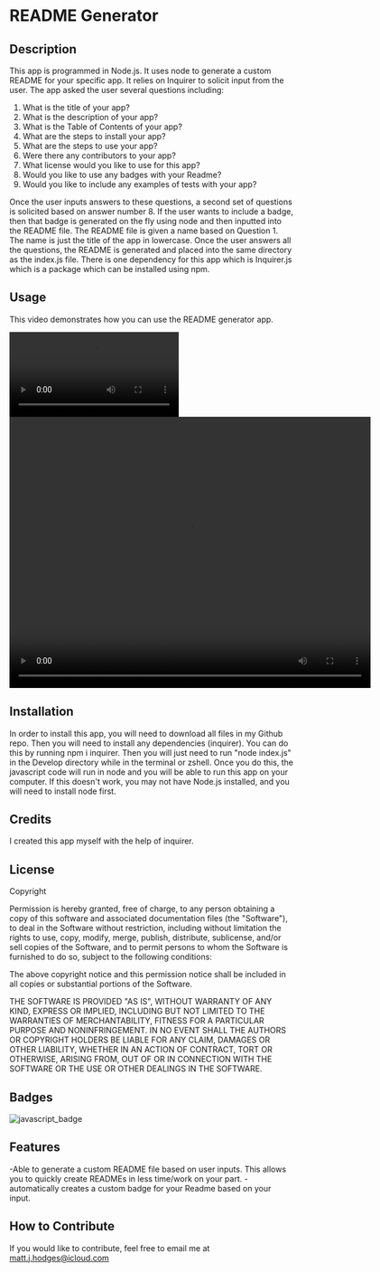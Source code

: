 # README Generator 

## Description

This app is programmed in Node.js. It uses node to generate a custom README for your specific app. It relies on Inquirer to solicit input from the user. The app asked the user several questions including:

1. What is the title of your app?
2. What is the description of your app?
3. What is the Table of Contents of your app?
4. What are the steps to install your app?
5. What are the steps to use your app?
6. Were there any contributors to your app?
7. What license would you like to use for this app? 
8. Would you like to use any badges with your Readme?
9. Would you like to include any examples of tests with your app?

Once the user inputs answers to these questions, a second set of questions is solicited based on answer number 8. If the user wants to include a badge, then that badge is generated on the fly using node and then inputted into the README file. The README file is given a name based on Question 1. The name is just the title of the app in lowercase. Once the user answers all the questions, the README is generated and placed into the same directory as the index.js file. There is one dependency for this app which is Inquirer.js which is a package which can be installed using npm.

## Usage

This video demonstrates how you can use the README generator app.

![video](../Develop/videos/video.mp4)
<video width="640" height="480" autoplay controls src="../Develop/videos/video.mp4" type="video/mp4">
</video>

## Installation

In order to install this app, you will need to download all files in my Github repo. Then you will need to install any dependencies (inquirer). You can do this by running npm i inquirer. Then you will just need to run "node index.js" in the Develop directory while in the terminal or zshell. Once you do this, the javascript code will run in node and you will be able to run this app on your computer. If this doesn't work, you may not have Node.js installed, and you will need to install node first.

## Credits

I created this app myself with the help of inquirer.

## License 

Copyright <YEAR> <COPYRIGHT HOLDER>

Permission is hereby granted, free of charge, to any person obtaining a copy of this software and associated documentation files (the "Software"), to deal in the Software without restriction, including without limitation the rights to use, copy, modify, merge, publish, distribute, sublicense, and/or sell copies of the Software, and to permit persons to whom the Software is furnished to do so, subject to the following conditions:

The above copyright notice and this permission notice shall be included in all copies or substantial portions of the Software.

THE SOFTWARE IS PROVIDED "AS IS", WITHOUT WARRANTY OF ANY KIND, EXPRESS OR IMPLIED, INCLUDING BUT NOT LIMITED TO THE WARRANTIES OF MERCHANTABILITY, FITNESS FOR A PARTICULAR PURPOSE AND NONINFRINGEMENT. IN NO EVENT SHALL THE AUTHORS OR COPYRIGHT HOLDERS BE LIABLE FOR ANY CLAIM, DAMAGES OR OTHER LIABILITY, WHETHER IN AN ACTION OF CONTRACT, TORT OR OTHERWISE, ARISING FROM, OUT OF OR IN CONNECTION WITH THE SOFTWARE OR THE USE OR OTHER DEALINGS IN THE SOFTWARE.

## Badges

 ![javascript_badge](https://img.shields.io/static/v1?label=Javascript&message=100%&color=green)

## Features

-Able to generate a custom README file based on user inputs. This allows you to quickly create READMEs in less time/work on your part.
-automatically creates a custom badge for your Readme based on your input.

## How to Contribute

If you would like to contribute, feel free to email me at matt.j.hodges@icloud.com 

